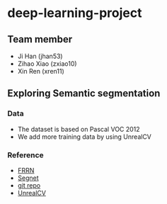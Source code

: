 # deep-learning-project

## Team member
* Ji Han (jhan53)
* Zihao Xiao (zxiao10)
* Xin Ren (xren11)

## Exploring Semantic segmentation

### Data
* The dataset is based on Pascal VOC 2012
* We add more training data by using UnrealCV


### Reference

* [FRRN](https://arxiv.org/abs/1611.08323)
* [Segnet](https://arxiv.org/abs/1511.00561)
* [git repo](https://github.com/meetshah1995/pytorch-semseg)
* [UnrealCV](http://unrealcv.org/)
